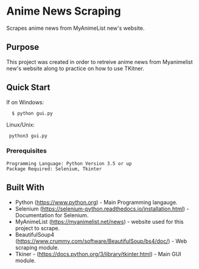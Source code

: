 # Anime News Scraping

Scrapes anime news from MyAnimeList new's website.

## Purpose
This project was created in order to retreive anime news from Myanimelist new's website along to practice
on how to use TKitner.

## Quick Start

 If on Windows:
```
  $ python gui.py
```

  Linux/Unix:
 ```
  python3 gui.py
 ```

### Prerequisites

```
Programming Language: Python Version 3.5 or up
Package Required: Selenium, Tkinter 
```

## Built With

* Python (https://www.python.org) - Main Programming langauge.
* Selenium (https://selenium-python.readthedocs.io/installation.html) - Documentation for Selenium.
* MyAnimeList (https://myanimelist.net/news) - website used for this project to scrape.
* BeautifulSoup4 (https://www.crummy.com/software/BeautifulSoup/bs4/doc/) - Web scraping module.
* Tkiner - (https://docs.python.org/3/library/tkinter.html) - Main GUI module.
